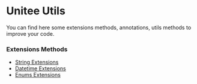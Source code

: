# Unitee Utils

You can find here some extensions methods, annotations, utils methods to improve your code. 

### Extensions Methods

- [String Extensions](./docs/StringExtensions.md)
- [Datetime Extensions](./docs/DatetimeExtensions.md)
- [Enums Extensions](./docs/EnumsExtensions.md)






